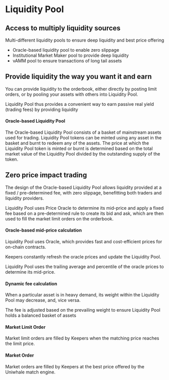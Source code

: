 # Liquidity Pool

## Access to multi**ply liquidity sources**&#x20;

Multi-different liquidity pools to ensure deep liquidity and best price offering

* Oracle-based liquidity pool to enable zero slippage&#x20;
* Institutional Market Maker pool to provide deep liquidity
* vAMM pool to ensure transactions of long tail assets

## Provide liquidity the way you want it and earn

You can provide liquidity to the orderbook, either directly by posting limit orders, or by pooling your assets with others into Liquidity Pool.

Liquidity Pool thus provides a convenient way to earn passive real yield (trading fees) by providing liquidity

#### Oracle-based Liquidity Pool&#x20;

The Oracle-based Liquidity Pool consists of a basket of mainstream assets used for trading. Liquidity Pool tokens can be minted using any asset in the basket and burnt to redeem any of the assets. The price at which the Liquidity Pool token is minted or burnt is determined based on the total market value of the Liquidity Pool divided by the outstanding supply of the token.

## Zero price impact trading

The design of the Oracle-based Liquidity Pool allows liquidity provided at a fixed / pre-determined fee, with zero slippage, benefitting both traders and liquidity providers.

Liquidity Pool uses Price Oracle to determine its mid-price and apply a fixed fee based on a pre-determined rule to create its bid and ask, which are then used to fill the market limit orders on the orderbook.

#### Oracle-based mid-price calculation

Liquidity Pool uses Oracle, which provides fast and cost-efficient prices for on-chain contracts.

Keepers constantly refresh the oracle prices and update the Liquidity Pool.

Liquidity Pool uses the trailing average and percentile of the oracle prices to determine its mid-price.

#### Dynamic fee calculation

When a particular asset is in heavy demand, its weight within the Liquidity Pool may decrease, and, vice versa.

The fee is adjusted based on the prevailing weight to ensure Liquidity Pool holds a balanced basket of assets

#### Market Limit Order

Market limit orders are filled by Keepers when the matching price reaches the limit price.

#### Market Order

Market orders are filled by Keepers at the best price offered by the Uniwhale match engine.
